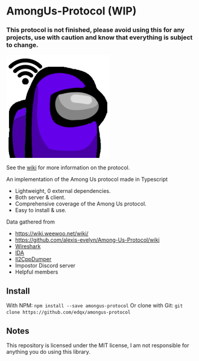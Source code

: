# AmongUs-Protocol (WIP)
### This protocol is not finished, please avoid using this for any projects, use with caution and know that everything is subject to change.

![Alt text](asset/logo.png "Amongus Protocol")

See the [wiki](https://github.com/edqx/amongus-protocol/wiki) for more information on the protocol.

An implementation of the Among Us protocol made in Typescript
* Lightweight, 0 external dependencies.
* Both server & client.
* Comprehensive coverage of the Among Us protocol.
* Easy to install & use.

Data gathered from
* https://wiki.weewoo.net/wiki/
* https://github.com/alexis-evelyn/Among-Us-Protocol/wiki
* [Wireshark](https://www.wireshark.org/)
* [IDA](https://www.hex-rays.com/products/ida/)
* [Il2CppDumper](https://github.com/Perfare/Il2CppDumper)
* Impostor Discord server
* Helpful members

## Install
With NPM:
`npm install --save amongus-protocol`
Or clone with Git:
`git clone https://github.com/edqx/amongus-protocol`

## Notes
This repository is licensed under the MIT license, I am not responsible for anything you do using this library.